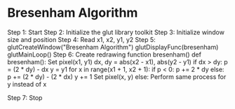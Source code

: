 

# Bresenham Algorithm

Step 1: Start
Step 2: Initialize the glut library toolkit
Step 3: Initialize window size and position
Step 4: Read x1, x2, y1, y2
Step 5:
glutCreateWindow("Bresenham Algorithm")
glutDisplayFunc(bresenham)
glutMainLoop()
Step 6: Create redrawing function bresenham()
def bresenham():
Set pixel(x1, y1)
dx, dy = abs(x2 - x1), abs(y2 - y1)
if dx > dy:
p = (2 * dy) - dx
y = y1
for x in range(x1 + 1, x2 + 1):
if p < 0:
p += 2 * dy
else:
p += (2 * dy) - (2 * dx)
y += 1
Set pixel(x, y)
else:
Perform same process for y instead of x

Step 7: Stop